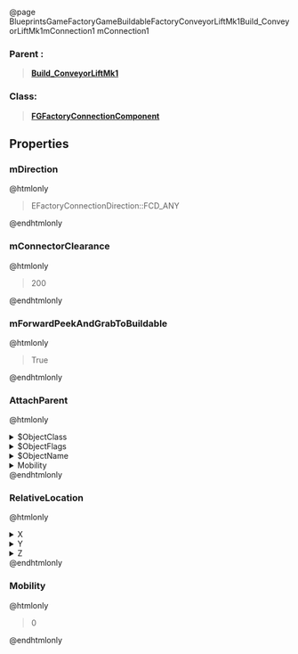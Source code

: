 @page BlueprintsGameFactoryGameBuildableFactoryConveyorLiftMk1Build_ConveyorLiftMk1mConnection1 mConnection1
### Parent :
<b><a href="_blueprints_game_factory_game_buildable_factory_conveyor_lift_mk1_build__conveyor_lift_mk1.html"><blockquote>Build_ConveyorLiftMk1</blockquote></a></b>
### Class:
<b><a href="_class_script_f_g_factory_connection_component.html"><blockquote>FGFactoryConnectionComponent</blockquote></a></b>
## Properties
### mDirection
@htmlonly
<blockquote>EFactoryConnectionDirection::FCD_ANY</blockquote>
@endhtmlonly

### mConnectorClearance
@htmlonly
<blockquote>200</blockquote>
@endhtmlonly

### mForwardPeekAndGrabToBuildable
@htmlonly
<blockquote>True</blockquote>
@endhtmlonly

### AttachParent
@htmlonly
<details>
 <summary>$ObjectClass</summary>
<b><a href="_class_script_scene_component.html"><blockquote>SceneComponent</blockquote></a></b>
</details>
<details>
 <summary>$ObjectFlags</summary>
<blockquote>2883617</blockquote>
</details>
<details>
 <summary>$ObjectName</summary>
<blockquote>RootComponent</blockquote>
</details>
<details>
 <summary>Mobility</summary>
<blockquote>0</blockquote>
</details>
@endhtmlonly

### RelativeLocation
@htmlonly
<details>
 <summary>X</summary>
<blockquote>100</blockquote>
</details>
<details>
 <summary>Y</summary>
<blockquote>0</blockquote>
</details>
<details>
 <summary>Z</summary>
<blockquote>0</blockquote>
</details>
@endhtmlonly

### Mobility
@htmlonly
<blockquote>0</blockquote>
@endhtmlonly

